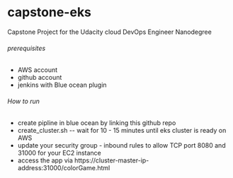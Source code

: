 # capstone-eks
Capstone Project for the Udacity cloud DevOps Engineer Nanodegree

###### prerequisites 
* AWS account
* github account
* jenkins with Blue ocean plugin

###### How to run
* create pipline in blue ocean by linking this github repo
* create_cluster.sh -- wait for 10 - 15 minutes until eks cluster is ready on AWS
* update your security group - inbound rules to allow TCP port 8080 and 31000 for your EC2 instance
* access the app via https://cluster-master-ip-address:31000/colorGame.html
